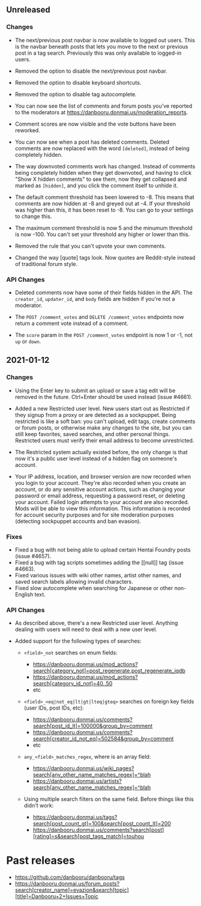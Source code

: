 ## Unreleased

### Changes

* The next/previous post navbar is now available to logged out users. This is
  the navbar beneath posts that lets you move to the next or previous post in a
  tag search. Previously this was only available to logged-in users.

* Removed the option to disable the next/previous post navbar.

* Removed the option to disable keyboard shortcuts.

* Removed the option to disable tag autocomplete.

* You can now see the list of comments and forum posts you've reported to
  the moderators at <https://danbooru.donmai.us/moderation_reports>.

* Comment scores are now visible and the vote buttons have been reworked.

* You can now see when a post has deleted comments. Deleted comments are now
  replaced with the word `[deleted]`, instead of being completely hidden.

* The way downvoted comments work has changed. Instead of comments being
  completely hidden when they get downvoted, and having to click "Show X hidden
  comments" to see them, now they get collapsed and marked as `[hidden]`, and
  you click the comment itself to unhide it.

* The default comment threshold has been lowered to -8. This means that
  comments are now hidden at -8 and greyed out at -4. If your threshold was
  higher than this, it has been reset to -8. You can go to your settings to
  change this.

* The maximum comment threshold is now 5 and the minumum threshold is now
  -100. You can't set your threshold any higher or lower than this.

* Removed the rule that you can't upvote your own comments.

* Changed the way [quote] tags look. Now quotes are Reddit-style instead of
  traditional forum style.

### API Changes

* Deleted comments now have some of their fields hidden in the API. The
  `creator_id`, `updater_id`, and `body` fields are hidden if you're not a
  moderator.

* The `POST /comment_votes` and `DELETE /comment_votes` endpoints now return a
  comment vote instead of a comment.

* The `score` param in the `POST /comment_votes` endpoint is now 1 or -1, not
  `up` or `down`.

## 2021-01-12

### Changes

* Using the Enter key to submit an upload or save a tag edit will be removed
  in the future. Ctrl+Enter should be used instead (issue #4661).

* Added a new Restricted user level. New users start out as Restricted if they
  signup from a proxy or are detected as a sockpuppet. Being restricted is like
  a soft ban: you can't upload, edit tags, create comments or forum posts, or
  otherwise make any changes to the site, but you can still keep favorites,
  saved searches, and other personal things. Restricted users must verify
  their email address to become unrestricted.

* The Restricted system actually existed before, the only change is that now
  it's a public user level instead of a hidden flag on someone's account.

* Your IP address, location, and browser version are now recorded when you
  login to your account. They're also recorded when you create an account, or
  do any sensitive account actions, such as changing your password or email
  address, requesting a password reset, or deleting your account. Failed login
  attempts to your account are also recorded. Mods will be able to view this
  information. This information is recorded for account security purposes and
  for site moderation purposes (detecting sockpuppet accounts and ban evasion).

### Fixes

* Fixed a bug with not being able to upload certain Hentai Foundry posts (issue #4657).
* Fixed a bug with tag scripts sometimes adding the [[null]] tag (issue #4663).
* Fixed various issues with wiki other names, artist other names, and saved
  search labels allowing invalid characters.
* Fixed slow autocomplete when searching for Japanese or other non-English text.

### API Changes

* As described above, there's a new Restricted user level. Anything dealing
  with users will need to deal with a new user level.

* Added support for the following types of searches:

  * `<field>_not` searches on enum fields:
    * <https://danbooru.donmai.us/mod_actions?search[category_not]=post_regenerate,post_regenerate_iqdb>
    * <https://danbooru.donmai.us/mod_actions?search[category_id_not]=40..50>
    * etc

  * `<field>_<eq|not_eq|lt|gt|lteq|gteq>` searches on foreign key fields (user IDs, post IDs, etc):
    * <https://danbooru.donmai.us/comments?search[post_id_lt]=100000&group_by=comment>
    * <https://danbooru.donmai.us/comments?search[creator_id_not_eq]=502584&group_by=comment>
    * etc

  * `any_<field>_matches_regex`, where <field> is an array field:
    * <https://danbooru.donmai.us/wiki_pages?search[any_other_name_matches_regex]=^blah>
    * <https://danbooru.donmai.us/artists?search[any_other_name_matches_regex]=^blah>

  * Using multiple search filters on the same field. Before things like this didn't work:
    * <https://danbooru.donmai.us/tags?search[post_count_gt]=100&search[post_count_lt]=200>
    * <https://danbooru.donmai.us/comments?search[post][rating]=s&search[post_tags_match]=touhou>

# Past releases

* <https://github.com/danbooru/danbooru/tags>
* <https://danbooru.donmai.us/forum_posts?search[creator_name]=evazion&search[topic][title]=Danbooru+2+Issues+Topic>
